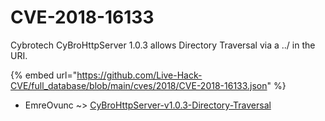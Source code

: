 # CVE-2018-16133

Cybrotech CyBroHttpServer 1.0.3 allows Directory Traversal via a ../ in the URI.

{% embed url="https://github.com/Live-Hack-CVE/full_database/blob/main/cves/2018/CVE-2018-16133.json" %}


* EmreOvunc ~> [CyBroHttpServer-v1.0.3-Directory-Traversal](https://www.alice-snow.ru/2018/database/cve-2018-16133/cybrohttpserver-v1.0.3-directory-traversal-emreovunc)